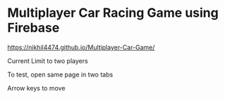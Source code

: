 # Multiplayer Car Racing Game using Firebase
https://nikhil4474.github.io/Multiplayer-Car-Game/

Current Limit to two players

To test, open same page in two tabs

Arrow keys to move
